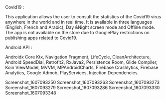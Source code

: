 Covid19 :

This application allows the user to consult the statistics of the Covid19 virus anywhere in the world and in real time. It is available in three languages (English, French and Arabic), Day &Night screen mode and Offline mode. The app is not available on the store due to GooglePlay restrictions on publishing apps related to Covid19.

Android API :

Androidx Core Ktx, Navigation Fragment, LifeCycle, CleanArchitecture, Android SpeedDial, Retrofit2, RxJava2, Persistence Room, Glide Compiler, Koin ViewModel, MVVM, MPAndroidCharts, Firebase Crashlytics, Firebase Analytics, Google Admob, PlayServices, Injection Dependencies.

Screenshot_1607093250 Screenshot_1607093263 Screenshot_1607093273 Screenshot_1607093279 Screenshot_1607093286 Screenshot_1607093330 Screenshot_1607093348
